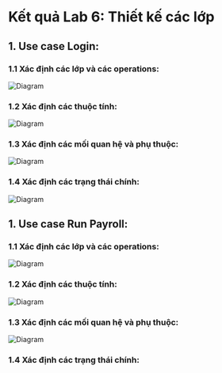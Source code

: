 # Kết quả Lab 6: Thiết kế các lớp
## 1. Use case Login:
### 1.1 Xác định các lớp và các operations:
![Diagram](https://www.planttext.com/api/plantuml/png/b5FBQiCm4BphAtHq8Fa17qhIdWej14nw5_9YYyXIs9LSIkcNzT1FwYzKLkHKTjn0VV1hPcTdP-tlpwyjEO7ETvhHKHcEbe19BOZuassKUR36eTKQaByp7evMc5f3n0fFW4PqKFBAeJBDcfz2uQl5UdopAlczjHg4cHPRxug0zLRLx8EbXZllMZ1EIU6KDHLWhoIajk8NW__tHI1m-yIvAhyoKW5HSF0iZ6WkWqk4q3j1KQFaXt1UZJAHfKmljAep9fslZ_MyNQJJoq2_nHtdoDn9ZygzxQGCzCjQwFoSELiFSrkF4cx93Smaqe0xf6oAwLXD5jyKoODTsC8OxFnZscpk_jXtoSC4n9R1eImQ3iefPrhKdgsmv5sy8pO3Ca5o5YDX4cz6a2t88_4JOAUY2B4jc7huTtu0003__mC0)
### 1.2 Xác định các thuộc tính:
![Diagram](https://www.planttext.com/api/plantuml/png/Z58xJWCn4ErzYkcek825eeI0H95KWGDOkqDYnJiEdbb0GjJKd2S5Pya9k0BZJTWOj97IhBJFRzx7u-_jrvZ59McRO7Zj2L9aDAOAZXbcSUbf6abI304Jl1c0bZ6HQz32GfAdfK8RvRx4LFVG-w_0Wv8Nc9vzXVtmpBDOoD-hV3mwmBOZw-Xnycm_06oS3yL_oCad8jXiX2ruaWwirgXJrp46TAI8zYg5rLcwpXPkdE2nnwIL5PBuoecFL3PgtElib5TivTxdv7leKIDY_PVOEzoc5DETepfebD80yy4ScTsoZDh1qrXZhsFC1SntsqyFJwqZMEss7sPGzN8qtCV2AZEHz-9ipF_zwsInKPjtmqEa8Ti3ktmH1pchbqZQRb3gHD9EQtWhlQex7YlPZ97g_Cf_0000__y30000)
### 1.3 Xác định các mối quan hệ và phụ thuộc:
![Diagram](https://www.planttext.com/api/plantuml/png/T9B1JiCm38RlUOhSM2Ns0ZsWiMaII4n2clO0KMEwYCmPTbf0Y3DddcS7dcLFm2iGTvrejww7gFBlt_xiv7VtC-5eA5ORh_ZPeQR0e0flcFL3A1tE0aOAtWFf3wNJ1nY1PWGs_JZZULGn49eDv7ePoM5vhRV9_Hh87YDPOwoDTzP4w7gpN4z3y62mIV7ISPNgYL07PzMdQc4akWIgNG4jI0bHWjFtLGjmHfAAYDRDdhyvZWVcWtX2K6q5KOHxV0hzl3xGRHNNCaPXeWlOHpF_sZdLm7xw30GCyR7D6Hgg3p8d2dHdqFgazZdIFXjr178kWDcKPuKaSIrsQ2wyOvW5cx8TnkpeaQxgIY_sks-dNog3UhtVVQdJbp8UtrpOJwxJF3newDvmdfQG6a8DB0RIwLRCe6jm-hmTY7Kp1oir0RJonly0003__mC0)
### 1.4 Xác định các trạng thái chính:
![Diagram](https://www.planttext.com/api/plantuml/png/T94n3i8m34Ltdy8p4Xo00R4m825OW0KnLAtRHgGEYXq4PsFWI5o1j5GY1R4bjj_Na_syF-QYcTVGM92JOVHE2E0mEk9uFCErqvMhAYgM3CbxYZiXZqQGdQBjgcWOqfcEtsVM59aQhgQuO6qPBfrlOianfDrjJIWtKMhQsBocFDfKwVW44g1B_-XqZK7sbsgToSSJ9UGvYPJ1sXl0mFZzsGJjmHvoGT5vb4Z5TAJhsNWgVem6ErhovOzMZFzPByo9Y_OCBm000F__0m00)

## 1. Use case Run Payroll:
### 1.1 Xác định các lớp và các operations:
![Diagram](https://www.planttext.com/api/plantuml/png/X5LBRjim4Dth5DpL0TeB24MGflcWG1e4TNg02JMn2LEaGb96ZQBhhhlkgYVe0RpeeYVn2Ng53ccAecGPtjWovytZqvkF_st_N5W7nhMrBEnAA6QqnQBW4gnb3x0nMihtMZd_ZOPzBHWphOg1sLd9rbfK_X2T4RZ6wxgHUeDeRxGXr1KuzAWxOTtRBdPE-0KgD1ICJ9-mqSPbV1maR-KUCCEOMBAEWe2U7Hq8QGdU6CtHMZghKRbPas8vhcTVWgeaNe9QpJVMOVrPmPeGy2Gnqr2XH9VUQ5f5W7xh3Ei2SpHhmJ7OjK3N7KSTYUb3LR8v-QOMPptfC2MpiQAFald7AKDpmq9jJfcMHFSs1BtHoaS3oW9tGgkPwv_B0C-2H7gfjKHGbBj68vut7l6ESzrI9IPLT0a32Hbdq95Tslj4vr1xufBTI0tE_zxVTD_MJsWoN9QVUY45oU77WxWlVKBW5-Ijmzo6AUMzeK5qNbcXlBm53PJlorvmXLKR26r_fj0DCAJlDYRwQxFZgvGz2jm7Ylumb-Y78kz9eOGJ-ru9yt9OfTViw0oDYkLxJwjdOUgExKIxnEbgo6Ylc2-HhqvEB3T8UaTa9x8Enl98YHJKc5NUWWGphCLroXdq24Nc0JmgHJu0FPxal68VTziVWhsqeDXoj_tE5cAt_GsC__t5cTnjVpR5uT9zSpvUB2LhBTfYl6uoO9asyYJi8JCkRGuxVVUmV-BLewOYsAWsPMgoO-3zpebysHAQuefBAGBpLJ5uvnfMQ7td-kkOqyK5gih_jVq7003__mC0)
### 1.2 Xác định các thuộc tính:
![Diagram](https://www.planttext.com/api/plantuml/png/X5HBJiCm4Dtd5DwnuW8HgjfIa900LMelC7L7mSAnWyUkL27Mh5cpuWGS80iMdAGdu0hOQPou7yecKPxVl7dpnifF_JKa2yQwKcRqA1GpcZ3Bk0GYDeMrqL9UQcN36mrxpXZZpXXKTW8MSnQU7iEoadgDI7FjYt9sAyXUNBNWm1CgM4_GWf0KZbh2j0C7sKji6gjcQ5Q2OzFI4PgaBXMEdLkXlAi_L6oa8lzccJEXh4SKb7wGcJL25VwJG8Bn8rnB3U5u0UfnnBbsodQiJdhi3sThibWsujQ08k1MQ4Mjry2Ozt2mB6XRCbfvnx2GlljOQucWUk4-cZzS5tvHr6GTZIvnwMBhY2cq2ITLB_qAquYh5h9W7ILnj7YoxPtXaz7s4mXUEnaejm56Ox1DzDwL2pG9BwdlDjg7ViRkDlMRO4yE57lOrA-i49lw4nZ__k1CRkhtAZkyjEU3_KkLXnj5nwcxsPnYzil_Hw-Rf425ncT8sVujJppch0G5nN5IgiP1SYSRkRs5jkQIvNYsmHFKE4TbD4SAmsH3LClmM_W5003__mC0)
### 1.3 Xác định các mối quan hệ và phụ thuộc:
![Diagram](https://www.planttext.com/api/plantuml/png/X5DBJiCm4Dtx5BCZbU024QfA-KX8827A1Omp3LQTSR2TIX7gcZLhLfo00sJ1WfFa15m1vzUaRGIRnCcyz_pUZFrJVCsiuyPbYM9s9GcCjiYOKDnQk4nIfNF41Pgr50Wl3216r_s-GCUbiW6stzTH20jd9CMJSClTfLnfSyVp2-umYFmZX6hfqJVIkjCED6MRpe476wtKkIPNlT7K7an6RI7mtBMMKRqBeV5gRUKUKstSe2wu4fbg05lBlKyFh9mraNe3SqwhHMuT9lNEgT42hNqmd2mNJceANByEQ_YWw4NdMYlavBbhD7APLuWp8NH6Rjn5HzZqBKYGt706agIJJPAgDA9p3Easp33OvC1YrHbDIscIJksVG7KxVNyOEuBRidYJy9nnWgUoU8LObiKd1_7z8K2LnNlA3WTuCjq_Lo5a5kquT3VzNyX-KYrg__GsQhl4419EFCO87dEsr-anJJP3YggxyWi00F__0m00)
### 1.4 Xác định các trạng thái chính:
